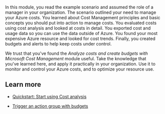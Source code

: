 In this module, you read the example scenario and assumed the role of a manager in your organization. The scenario outlined your need to manage your Azure costs. You learned about Cost Management principles and basic concepts you should put into action to manage costs. You evaluated costs using cost analysis and looked at costs in detail. You exported cost and usage data so you can use the data outside of Azure. You found your most expensive Azure resource and looked for cost trends. Finally, you created budgets and alerts to help keep costs under control.

We trust that you've found the *Analyze costs and create budgets with Microsoft Cost Management* module useful. Take the knowledge that you've learned here, and apply it practically in your organization. Use it to monitor and control your Azure costs, and to optimize your resource use.

## Learn more

- [Quickstart: Start using Cost analysis](azure/cost-management-billing/costs/quick-acm-cost-analysis#understanding-grouping-and-filtering-options)

- [Trigger an action group with budgets](/azure/cost-management/tutorial-acm-create-budgets#trigger-an-action-group)
